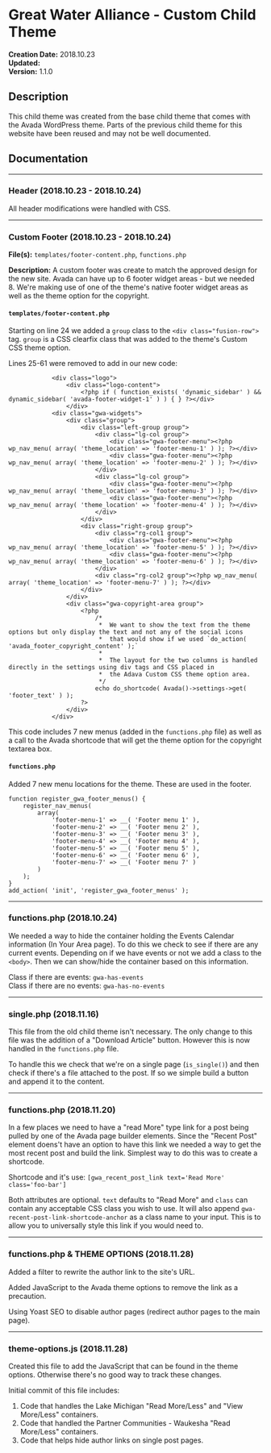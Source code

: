 # Great Water Alliance - Custom Child Theme

**Creation Date:** 2018.10.23  
**Updated:**  
**Version:** 1.1.0  
  
	
## Description
This child theme was created from the base child theme that comes with the Avada 
WordPress theme. Parts of the previous child theme for this website have been
reused and may not be well documented.


## Documentation
---
### Header (2018.10.23 - 2018.10.24)
All header modifications were handled with CSS.

---

### Custom Footer (2018.10.23 - 2018.10.24)
**File(s):** `templates/footer-content.php`, `functions.php`

**Description:**
A custom footer was create to match the approved design for the new site.
Avada can have up to 6 footer widget areas - but we needed 8. We're making
use of one of the theme's native footer widget areas as well as the theme
option for the copyright.

#### `templates/footer-content.php`

Starting on line 24 we added a `group` class to the `<div class="fusion-row">` tag.
`group` is a CSS clearfix class that was added to the theme's Custom CSS theme option.

Lines 25-61 were removed to add in our new code:
```
			<div class="logo">
				<div class="logo-content">
					<?php if ( function_exists( 'dynamic_sidebar' ) && dynamic_sidebar( 'avada-footer-widget-1' ) ) { } ?></div>
				</div>
			<div class="gwa-widgets">
				<div class="group">
					<div class="left-group group">
						<div class="lg-col group">
							<div class="gwa-footer-menu"><?php wp_nav_menu( array( 'theme_location' => 'footer-menu-1' ) ); ?></div>
							<div class="gwa-footer-menu"><?php wp_nav_menu( array( 'theme_location' => 'footer-menu-2' ) ); ?></div>
						</div>
						<div class="lg-col group">
							<div class="gwa-footer-menu"><?php wp_nav_menu( array( 'theme_location' => 'footer-menu-3' ) ); ?></div>
							<div class="gwa-footer-menu"><?php wp_nav_menu( array( 'theme_location' => 'footer-menu-4' ) ); ?></div>
						</div>
					</div>
					<div class="right-group group">
						<div class="rg-col1 group">
							<div class="gwa-footer-menu"><?php wp_nav_menu( array( 'theme_location' => 'footer-menu-5' ) ); ?></div>
							<div class="gwa-footer-menu"><?php wp_nav_menu( array( 'theme_location' => 'footer-menu-6' ) ); ?></div>
						</div>
						<div class="rg-col2 group"><?php wp_nav_menu( array( 'theme_location' => 'footer-menu-7' ) ); ?></div>
					</div>
				</div>
				<div class="gwa-copyright-area group">
					<?php
						/*
						 *  We want to show the text from the theme options but only display the text and not any of the social icons
						 *  that would show if we used `do_action( 'avada_footer_copyright_content' );`
						 *
						 *  The layout for the two columns is handled directly in the settings using div tags and CSS placed in
						 *  the Adava Custom CSS theme option area.
						 */
						echo do_shortcode( Avada()->settings->get( 'footer_text' ) );
					?>
				</div>
			</div>
```

This code includes 7 new menus (added in the `functions.php` file) as well as a call to the Avada
shortcode that will get the theme option for the copyright textarea box.

#### `functions.php`
Added 7 new menu locations for the theme. These are used in the footer.
```
function register_gwa_footer_menus() {
	register_nav_menus(
		array(
			'footer-menu-1' => __( 'Footer menu 1' ),
			'footer-menu-2' => __( 'Footer menu 2' ),
			'footer-menu-3' => __( 'Footer menu 3' ),
			'footer-menu-4' => __( 'Footer menu 4' ),
			'footer-menu-5' => __( 'Footer menu 5' ),
			'footer-menu-6' => __( 'Footer menu 6' ),
			'footer-menu-7' => __( 'Footer menu 7' )
		)
	);
}
add_action( 'init', 'register_gwa_footer_menus' );
```
---

### functions.php (2018.10.24)

We needed a way to hide the container holding the Events Calendar information (In Your Area page). To do
this we check to see if there are any current events. Depending on if we have events or not we add a class
to the `<body>`. Then we can show/hide the container based on this information.

Class if there are events: `gwa-has-events`  
Class if there are no events: `gwa-has-no-events`

---

### single.php (2018.11.16)
This file from the old child theme isn't necessary. The only change to this file was the addition 
of a "Download Article" button. However this is now handled in the `functions.php` file.

To handle this we check that we're on a single page (`is_single()`) and then check if there's a file
attached to the post. If so we simple build a button and append it to the content. 

---

### functions.php (2018.11.20)

In a few places we need to have a "read More" type link for a post being pulled by one of the Avada page
builder elements. Since the "Recent Post" element doens't have an option to have this link we needed
a way to get the most recent post and build the link. Simplest way to do this was to create a shortcode.

Shortcode and it's use: `[gwa_recent_post_link text='Read More' class='foo-bar']`

Both attributes are optional. `text` defaults to "Read More" and `class` can contain any acceptable
CSS class you wish to use. It will also append `gwa-recent-post-link-shortcode-anchor` as a class name
to your input. This is to allow you to universally style this link if you would need to.

---

### functions.php & THEME OPTIONS (2018.11.28)

Added a filter to rewrite the author link to the site's URL.

Added JavaScript to the Avada theme options to remove the link as a precaution.

Using Yoast SEO to disable author pages (redirect author pages to the main page).

---

### theme-options.js (2018.11.28)

Created this file to add the JavaScript that can be found in the theme options. Otherwise there's no good
way to track these changes.

Initial commit of this file includes:

1. Code that handles the Lake Michigan "Read More/Less" and "View More/Less" containers.
2. Code that handled the Partner Communities - Waukesha "Read More/Less" containers.
3. Code that helps hide author links on single post pages.

